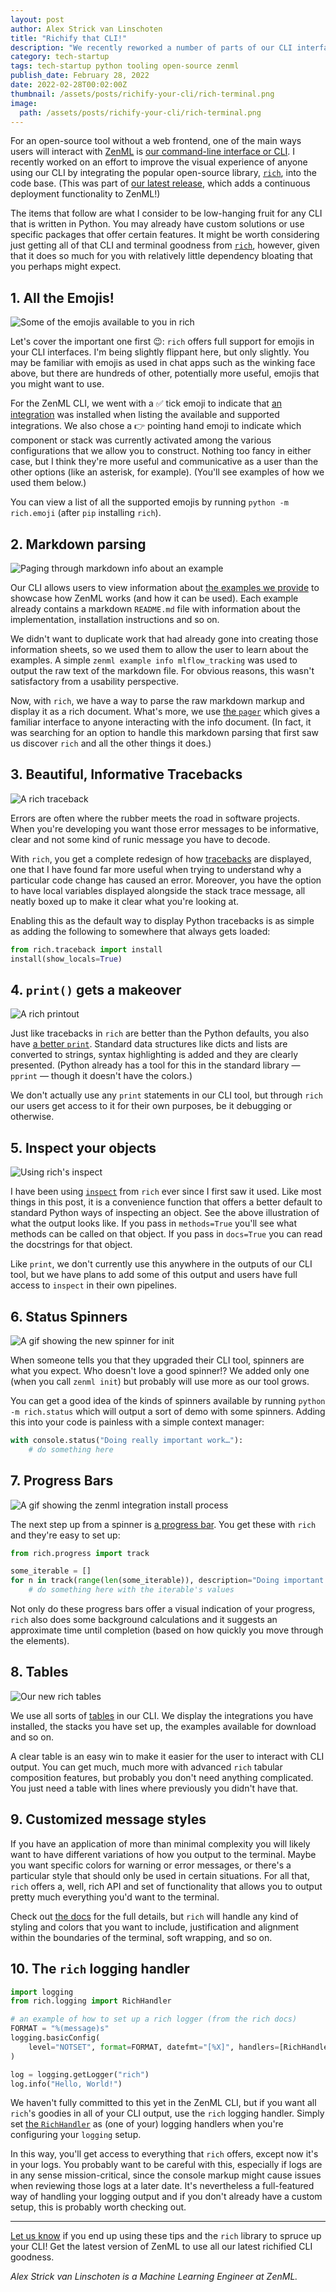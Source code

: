 ```yaml
---
layout: post
author: Alex Strick van Linschoten
title: "Richify that CLI!"
description: "We recently reworked a number of parts of our CLI interface. Here are some quick wins we implemented along the way that can help you improve how users interact with your CLI via the popular open-source library, rich."
category: tech-startup
tags: tech-startup python tooling open-source zenml
publish_date: February 28, 2022
date: 2022-02-28T00:02:00Z
thumbnail: /assets/posts/richify-your-cli/rich-terminal.png
image:
  path: /assets/posts/richify-your-cli/rich-terminal.png
---
```


For an open-source tool without a web frontend, one of the main ways users will interact with [ZenML](https://github.com/zenml-io/zenml) is [our command-line interface or CLI](https://apidocs.zenml.io/0.6.1/cli/). I recently worked on an effort to improve the visual experience of anyone using our CLI by integrating the popular open-source library, [`rich`](https://github.com/Textualize/rich), into the code base. (This was part of [our latest release](https://blog.zenml.io/zero-six-two-release/), which adds a continuous deployment functionality to ZenML!)

The items that follow are what I consider to be low-hanging fruit for any CLI that is written in Python. You may already have custom solutions or use specific packages that offer certain features. It might be worth considering just getting all of that CLI and terminal goodness from [`rich`](https://github.com/Textualize/rich), however, given that it does so much for you with relatively little dependency bloating that you perhaps might expect.

## 1. All the Emojis!

![Some of the emojis available to you in `rich`](../assets/posts/richify-your-cli/emoji-sampler.png)

Let's cover the important one first 😉: `rich` offers full support for emojis in your CLI interfaces. I'm being slightly flippant here, but only slightly. You may be familiar with emojis as used in chat apps such as the winking face above, but there are hundreds of other, potentially more useful, emojis that you might want to use.

For the ZenML CLI, we went with a ✅ tick emoji to indicate that [an integration](https://docs.zenml.io/features/integrations) was installed when listing the available and supported integrations. We also chose a 👉 pointing hand emoji to indicate which component or stack was currently activated among the various configurations that we allow you to construct. Nothing too fancy in either case, but I think they're more useful and communicative as a user than the other options (like an asterisk, for example). (You'll see examples of how we used them below.)

You can view a list of all the supported emojis by running `python -m rich.emoji` (after `pip` installing `rich`).

## 2. Markdown parsing

![Paging through markdown info about an example](../assets/posts/richify-your-cli/info-cli.gif)

Our CLI allows users to view information about [the examples we provide](https://blog.zenml.io/examples-cli/) to showcase how ZenML works (and how it can be used). Each example already contains a markdown `README.md` file with information about the implementation, installation instructions and so on.

We didn't want to duplicate work that had already gone into creating those information sheets, so we used them to allow the user to learn about the examples. A simple `zenml example info mlflow_tracking` was used to output the raw text of the markdown file. For obvious reasons, this wasn't satisfactory from a usability perspective.

Now, with `rich`, we have a way to parse the raw markdown markup and display it as a rich document. What's more, we use [the `pager`](https://rich.readthedocs.io/en/stable/reference/console.html?highlight=pager#rich.console.Console.pager) which gives a familiar interface to anyone interacting with the info document. (In fact, it was searching for an option to handle this markdown parsing that first saw us discover `rich` and all the other things it does.)

## 3. Beautiful, Informative Tracebacks

![A rich traceback](../assets/posts/richify-your-cli/rich-traceback.png)

Errors are often where the rubber meets the road in software projects. When you're developing you want those error messages to be informative, clear and not some kind of runic message you have to decode.

With `rich`, you get a complete redesign of how [tracebacks](https://rich.readthedocs.io/en/stable/traceback.html) are displayed, one that I have found far more useful when trying to understand why a particular code change has caused an error. Moreover, you have the option to have local variables displayed alongside the stack trace message, all neatly boxed up to make it clear what you're looking at.

Enabling this as the default way to display Python tracebacks is as simple as adding the following to somewhere that always gets loaded:

```python
from rich.traceback import install
install(show_locals=True)
```

## 4. `print()` gets a makeover

![A rich printout](../assets/posts/richify-your-cli/rich-print.png)

Just like tracebacks in `rich` are better than the Python defaults, you also have [a better `print`](https://rich.readthedocs.io/en/stable/introduction.html#quick-start). Standard data structures like dicts and lists are converted to strings, syntax highlighting is added and they are clearly presented. (Python already has a tool for this in the standard library — `pprint` — though it doesn't have the colors.)

We don't actually use any `print` statements in our CLI tool, but through `rich` our users get access to it for their own purposes, be it debugging or otherwise.

## 5. Inspect your objects

![Using rich's inspect](../assets/posts/richify-your-cli/rich-inspect.png)

I have been using [`inspect`](https://rich.readthedocs.io/en/stable/introduction.html#rich-inspect) from `rich` ever since I first saw it used. Like most things in this post, it is a convenience function that offers a better default to standard Python ways of inspecting an object. See the above illustration of what the output looks like. If you pass in `methods=True` you'll see what methods can be called on that object. If you pass in `docs=True` you can read the docstrings for that object.

Like `print`, we don't currently use this anywhere in the outputs of our CLI tool, but we have plans to add some of this output and users have full access to `inspect` in their own pipelines.

## 6. Status Spinners

![A gif showing the new spinner for `init`](../assets/posts/richify-your-cli/status-spinner.gif)

When someone tells you that they upgraded their CLI tool, spinners are what you expect. Who doesn't love a good spinner!? We added only one (when you call `zenml init`) but probably will use more as our tool grows.

You can get a good idea of the kinds of spinners available by running `python -m rich.status` which will output a sort of demo with some spinners. Adding this into your code is painless with a simple context manager:

```python
with console.status("Doing really important work…"):
    # do something here
```

## 7. Progress Bars

![A gif showing the zenml integration install process](../assets/posts/richify-your-cli/progress-bar.gif)

The next step up from a spinner is [a progress bar](https://rich.readthedocs.io/en/stable/progress.html). You get these with `rich` and they're easy to set up:

```python
from rich.progress import track

some_iterable = []
for n in track(range(len(some_iterable)), description="Doing important things…"):
    # do something here with the iterable's values 
```

Not only do these progress bars offer a visual indication of your progress, `rich` also does some background calculations and it suggests an approximate time until completion (based on how quickly you move through the elements).

## 8. Tables

![Our new rich tables](../assets/posts/richify-your-cli/rich-tables.jpg)

We use all sorts of [tables](https://rich.readthedocs.io/en/stable/tables.html) in our CLI. We display the integrations you have installed, the stacks you have set up, the examples available for download and so on.

A clear table is an easy win to make it easier for the user to interact with CLI output. You can get much, much more with advanced `rich` tabular composition features, but probably you don't need anything complicated. You just need a table with lines where previously you didn't have that.

## 9. Customized message styles

If you have an application of more than minimal complexity you will likely want to have different variations of how you output to the terminal. Maybe you want specific colors for warning or error messages, or there's a particular style that should only be used in certain situations. For all that, `rich` offers a, well, rich API and set of functionality that allows you to output pretty much everything you'd want to the terminal.

Check out [the docs](https://rich.readthedocs.io/en/stable/console.html) for the full details, but `rich` will handle any kind of styling and colors that you want to include, justification and alignment within the boundaries of the terminal, soft wrapping, and so on.

## 10. The `rich` logging handler

```python
import logging
from rich.logging import RichHandler

# an example of how to set up a rich logger (from the rich docs)
FORMAT = "%(message)s"
logging.basicConfig(
    level="NOTSET", format=FORMAT, datefmt="[%X]", handlers=[RichHandler()]
)

log = logging.getLogger("rich")
log.info("Hello, World!")
```

We haven't fully committed to this yet in the ZenML CLI, but if you want all `rich`'s goodies in all of your CLI output, use the `rich` logging handler. Simply set [the `RichHandler`](https://rich.readthedocs.io/en/stable/logging.html) as (one of your) logging handlers when you're configuring your `logging` setup.

In this way, you'll get access to everything that `rich` offers, except now it's in your logs. You probably want to be careful with this, especially if logs are in any sense mission-critical, since the console markup might cause issues when reviewing those logs at a later date. It's nevertheless a full-featured way of handling your logging output and if you don't already have a custom setup, this is probably worth checking out.

***

[Let us know](https://zenml.io/slack-invite/) if you end up using these tips and the `rich` library to spruce up your CLI! Get the latest version of ZenML to use all our latest richified CLI goodness.

*Alex Strick van Linschoten is a Machine Learning Engineer at ZenML.*
